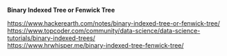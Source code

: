 **Binary Indexed Tree or Fenwick Tree**

https://www.hackerearth.com/notes/binary-indexed-tree-or-fenwick-tree/  
https://www.topcoder.com/community/data-science/data-science-tutorials/binary-indexed-trees/    
https://www.hrwhisper.me/binary-indexed-tree-fenwick-tree/
